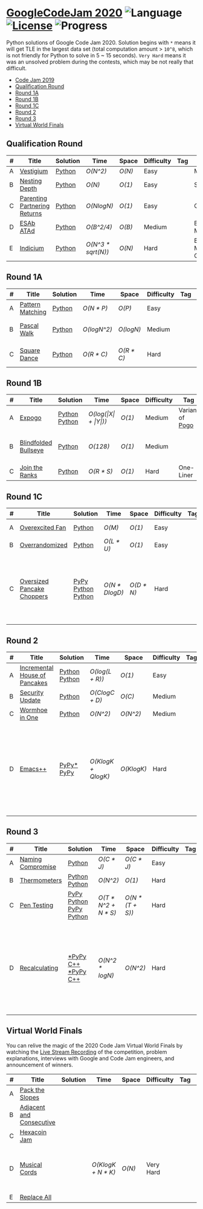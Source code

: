 # [GoogleCodeJam 2020](https://codingcompetitions.withgoogle.com/codejam/archive/2020) ![Language](https://img.shields.io/badge/language-Python-orange.svg) [![License](https://img.shields.io/badge/license-MIT-blue.svg)](./LICENSE) ![Progress](https://img.shields.io/badge/progress-22%20%2F%2027-ff69b4.svg)

Python solutions of Google Code Jam 2020. Solution begins with `*` means it will get TLE in the largest data set (total computation amount > `10^8`, which is not friendly for Python to solve in 5 ~ 15 seconds). `Very Hard` means it was an unsolved problem during the contests, which may be not really that difficult.

* [Code Jam 2019](https://github.com/kamyu104/GoogleCodeJam-2019)
* [Qualification Round](https://github.com/kamyu104/GoogleCodeJam-2020#qualification-round)
* [Round 1A](https://github.com/kamyu104/GoogleCodeJam-2020#round-1a)
* [Round 1B](https://github.com/kamyu104/GoogleCodeJam-2020#round-1b)
* [Round 1C](https://github.com/kamyu104/GoogleCodeJam-2020#round-1c)
* [Round 2](https://github.com/kamyu104/GoogleCodeJam-2020#round-2)
* [Round 3](https://github.com/kamyu104/GoogleCodeJam-2020#round-3)
* [Virtual World Finals](https://github.com/kamyu104/GoogleCodeJam-2020#virtual-world-finals)
   
## Qualification Round
| # | Title | Solution | Time | Space | Difficulty | Tag | Note |
|---| ----- | -------- | ---- | ----- | ---------- | --- | ---- |
|A| [Vestigium](https://codingcompetitions.withgoogle.com/codejam/round/000000000019fd27/000000000020993c)| [Python](./Qualification%20Round/vestigium.py)| _O(N^2)_ | _O(N)_ | Easy | | Math |
|B| [Nesting Depth](https://codingcompetitions.withgoogle.com/codejam/round/000000000019fd27/0000000000209a9f)| [Python](./Qualification%20Round/nesting_depth.py)| _O(N)_ | _O(1)_ | Easy | | String |
|C| [Parenting Partnering Returns](https://codingcompetitions.withgoogle.com/codejam/round/000000000019fd27/000000000020bdf9)| [Python](./Qualification%20Round/parenting_partnering_returns.py)| _O(NlogN)_ | _O(1)_ | Easy | | Greedy |
|D| [ESAb ATAd](https://codingcompetitions.withgoogle.com/codejam/round/000000000019fd27/0000000000209a9e)| [Python](./Qualification%20Round/esab_atad.py) |  _O(B^2/4)_ | _O(B)_ | Medium | | Bit Manipulation |
|E| [Indicium](https://codingcompetitions.withgoogle.com/codejam/round/000000000019fd27/0000000000209aa0)| [Python](./Qualification%20Round/indicium.py) |  _O(N^3 * sqrt(N))_ | _O(N)_ | Hard | | Bipartite Matching, Greedy |

## Round 1A
| # | Title | Solution | Time | Space | Difficulty | Tag | Note |
|---| ----- | -------- | ---- | ----- | ---------- | --- | ---- |
|A| [Pattern Matching](https://codingcompetitions.withgoogle.com/codejam/round/000000000019fd74/00000000002b3034)| [Python](./Round%201A/pattern_matching.py)| _O(N * P)_ | _O(P)_ | Easy | | String |
|B| [Pascal Walk](https://codingcompetitions.withgoogle.com/codejam/round/000000000019fd74/00000000002b1353)| [Python](./Round%201A/pascal_walk.py) | _O(logN^2)_ | _O(logN)_ | Medium | | Math, Greedy, Bit Manipulation |
|C| [Square Dance](https://codingcompetitions.withgoogle.com/codejam/round/000000000019fd74/00000000002b1355)| [Python](./Round%201A/square_dance.py)| _O(R * C)_ | _O(R * C)_ | Hard | | Simulation, BFS, Linked List |

## Round 1B
| # | Title | Solution | Time | Space | Difficulty | Tag | Note |
|---| ----- | -------- | ---- | ----- | ---------- | --- | ---- |
|A| [Expogo](https://codingcompetitions.withgoogle.com/codejam/round/000000000019fef2/00000000002d5b62)| [Python](./Round%201B/expogo.py) [Python](./Round%201B/expogo2.py) | _O(log(\|X\| + \|Y\|))_ | _O(1)_ | Medium | Variant of [Pogo](https://code.google.com/codejam/contest/2437488/dashboard#s=p1) | Invariant, Greedy
|B| [Blindfolded Bullseye](https://codingcompetitions.withgoogle.com/codejam/round/000000000019fef2/00000000002d5b63)| [Python](./Round%201B/blindfolded_bullseye2.py) | _O(128)_ | _O(1)_ | Medium || Probability, Binary Search, Geometry
|C| [Join the Ranks](https://codingcompetitions.withgoogle.com/codejam/round/000000000019fef2/00000000002d5b64)| [Python](./Round%201B/join_the_ranks5.py) | _O(R * S)_ | _O(1)_ | Hard | One-Liner | Invariant, Sort

## Round 1C
| # | Title | Solution | Time | Space | Difficulty | Tag | Note |
|---| ----- | -------- | ---- | ----- | ---------- | --- | ---- |
|A| [Overexcited Fan](https://codingcompetitions.withgoogle.com/codejam/round/000000000019fef4/0000000000317409)| [Python](./Round%201C/overexcited_fan.py) | _O(M)_ | _O(1)_ | Easy || Simulation, Math
|B| [Overrandomized](https://codingcompetitions.withgoogle.com/codejam/round/000000000019fef4/00000000003179a1)| [Python](./Round%201C/overrandomized.py) | _O(L * U)_ | _O(1)_ | Easy || Probability
|C| [Oversized Pancake Choppers](https://codingcompetitions.withgoogle.com/codejam/round/000000000019fef4/00000000003172d1)| [PyPy](./Round%201C/oversized_pancake_choppers.py) [Python](./Round%201C/oversized_pancake_choppers2.py) [Python](./Round%201C/oversized_pancake_choppers3.py) | _O(N * DlogD)_ | _O(D * N)_ | Hard || Sort, Hash Table, Euclidean Algorithm, Binary Search, Greedy, Bucket, LCM

## Round 2
| # | Title | Solution | Time | Space | Difficulty | Tag | Note |
|---| ----- | -------- | ---- | ----- | ---------- | --- | ---- |
|A| [Incremental House of Pancakes](https://codingcompetitions.withgoogle.com/codejam/round/000000000019ffb9/00000000003384ea)| [Python](./Round%202/incremental_house_of_pancakes.py) [Python](./Round%202/incremental_house_of_pancakes2.py)| _O(log(L + R))_ | _O(1)_ | Easy || Binary Search, Math
|B| [Security Update](https://codingcompetitions.withgoogle.com/codejam/round/000000000019ffb9/000000000033871f)| [Python](./Round%202/security_update.py) | _O(ClogC + D)_ | _O(C)_ | Medium || Sort
|C| [Wormhoe in One](https://codingcompetitions.withgoogle.com/codejam/round/000000000019ffb9/00000000003386d0)| [Python](./Round%202/wormhole_in_one.py) | _O(N^2)_ | _O(N^2)_ | Medium || Math
|D| [Emacs++](https://codingcompetitions.withgoogle.com/codejam/round/000000000019ffb9/000000000033893b)| [PyPy*](./Round%202/emacs++.py) [PyPy](./Round%202/emacs++2_concise.py) | _O(KlogK + QlogK)_ | _O(KlogK)_ | Hard || Tree, Lazy Construction, Middle Line, Dijkstra's Algorithm, Iterative Recursion, LCA, Prefix Sum, Tree Ancestors (Binary Jump)

## Round 3
| # | Title | Solution | Time | Space | Difficulty | Tag | Note |
|---| ----- | -------- | ---- | ----- | ---------- | --- | ---- |
|A| [Naming Compromise](https://codingcompetitions.withgoogle.com/codejam/round/000000000019ff7e/00000000003774db)| [Python](./Round%203/naming_compromise.py) | _O(C * J)_ | _O(C * J)_ | Easy | | DP, Edit Distance
|B| [Thermometers](https://codingcompetitions.withgoogle.com/codejam/round/000000000019ff7e/000000000037776b)| [Python](./Round%203/thermometers.py) [Python](./Round%203/thermometers2.py) |  _O(N^2)_ | _O(1)_ | Hard || Greedy, Mirror
|C| [Pen Testing](https://codingcompetitions.withgoogle.com/codejam/round/000000000019ff7e/0000000000377630)| [PyPy](./Round%203/pen_testing_heuristic.py)<br>[Python](./Round%203/pen_testing.py)<br>[PyPy](./Round%203/pen_testing2_heuristic.py)<br>[Python](./Round%203/pen_testing2.py) | _O(T * N^2 + N * S)_ | _O(N * (T + S))_ | Hard || Heuristic, Memoization, Probability
|D| [Recalculating](https://codingcompetitions.withgoogle.com/codejam/round/000000000019ff7e/00000000003775e9)| [*PyPy](./Round%203/recalculating.py)<br>[C++](./Round%203/recalculating.cpp)<br>[*PyPy](./Round%203/recalculating2.py)<br>[C++](./Round%203/recalculating2.cpp) | _O(N^2 * logN)_ | _O(N^2)_ | Hard || Coordinate Rotation, Sliding Window, Rolling Hash, Rabin-Karp Algorithm, Line Sweep, Coordinate Compression, Segment Tree

## Virtual World Finals
You can relive the magic of the 2020 Code Jam Virtual World Finals by watching the [Live Stream Recording](https://codingcompetitionsonair.withgoogle.com/events/code-jam-2020-world-finals?fbclid=IwAR2eaJii-Qe-tLyG170fCN715qXhtWYdgmqOALF6Z4WqQw48oMtZ305zvfA) of the competition, problem explanations, interviews with Google and Code Jam engineers, and announcement of winners.

| # | Title | Solution | Time | Space | Difficulty | Tag | Note |
|---| ----- | -------- | ---- | ----- | ---------- | --- | ---- |
|A| [Pack the Slopes](https://codingcompetitions.withgoogle.com/codejam/round/000000000019ff31/00000000003b4f31)||||||
|B| [Adjacent and Consecutive](https://codingcompetitions.withgoogle.com/codejam/round/000000000019ff31/00000000003b53ce)||||||
|C| [Hexacoin Jam](https://codingcompetitions.withgoogle.com/codejam/round/000000000019ff31/00000000003b4bc5)||||||
|D| [Musical Cords](https://codingcompetitions.withgoogle.com/codejam/round/000000000019ff31/00000000003b532b)|| _O(KlogK + N * K)_ | _O(N)_ | Very Hard || Geometry, Trigonometric Functions, Two Pointers,  Quick Select, Sort
|E| [Replace All](https://codingcompetitions.withgoogle.com/codejam/round/000000000019ff31/00000000003b4bc4)||||||
